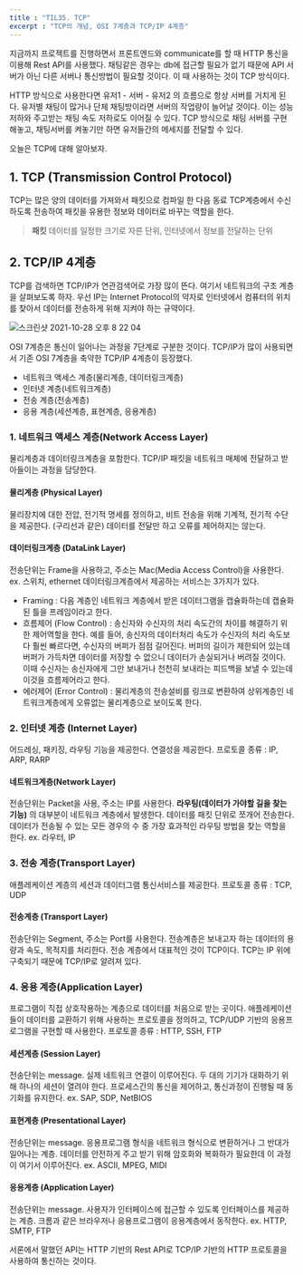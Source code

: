 ```yaml
---
title : "TIL35. TCP"
excerpt : "TCP의 개념, OSI 7계층과 TCP/IP 4계층"
---
```


지금까지 프로젝트를 진행하면서 프론트엔드와 communicate를 할 때 HTTP 통신을 이용해 Rest API를 사용했다.
채팅같은 경우는 db에 접근할 필요가 없기 때문에 API 서버가 아닌 다른 서버나 통신방법이 필요할 것이다.
이 때 사용하는 것이 TCP 방식이다.
<br>

HTTP 방식으로 사용한다면 유저1 - 서버 - 유저2 의 흐름으로 항상 서버를 거치게 된다.
유저별 채팅이 많거나 단체 채팅방이라면 서버의 작업량이 늘어날 것이다.
이는 성능 저하와 주고받는 채팅 속도 저하로도 이어질 수 있다.
TCP 방식으로 채팅 서버를 구현해놓고, 채팅서버를 켜놓기만 하면 유저들간의 메세지를 전달할 수 있다.
<br>

오늘은 TCP에 대해 알아보자.

## 1. TCP (Transmission Control Protocol)
TCP는 많은 양의 데이터를 가져와서 패킷으로 컴파일 한 다음 동료 TCP계층에서 수신하도록 전송하여 패킷을 유용한 정보와 데이터로 바꾸는 역할을 한다.
> **패킷**
데이터를 일정한 크기로 자른 단위, 인터넷에서 정보를 전달하는 단위

## 2. TCP/IP 4계층
TCP를 검색하면 TCP/IP가 연관검색어로 가장 많이 뜬다.
여기서 네트워크의 구조 계층을 살펴보도록 하자.
우선 IP는 Internet Protocol의 약자로 인터넷에서 컴퓨터의 위치를 찾아서 데이터를 전송하게 위해 지켜야 하는 규약이다. 

![스크린샷 2021-10-28 오후 8 22 04](https://user-images.githubusercontent.com/63541271/139258347-be39bf42-03e9-4d86-80ac-e4dd3a26b0cf.png)

OSI 7계층은 통신이 일어나는 과정을 7단계로 구분한 것이다. 
TCP/IP가 많이 사용되면서 기존 OSI 7계층을 축약한 TCP/IP 4계층이 등장했다. 
- 네트워크 액세스 계층(물리계층, 데이터링크계층)
- 인터넷 계층(네트워크계층)
- 전송 계층(전송계층)
- 응용 계층(세션계층, 표현계층, 응용계층)

### 1. 네트워크 액세스 계층(Network Access Layer)
물리계층과 데이터링크계층을 포함한다. 
TCP/IP 패킷을 네트워크 매체에 전달하고 받아들이는 과정을 담당한다.

#### 물리계층 (Physical Layer)
물리장치에 대한 전압, 전기적 명세를 정의하고, 비트 전송을 위해 기계적, 전기적 수단을 제공한다. (구리선과 같은)
데이터를 전달만 하고 오류를 제어하지는 않는다.

#### 데이터링크계층 (DataLink Layer)
전송단위는 Frame을 사용하고, 주소는 Mac(Media Access Control)을 사용한다.
ex. 스위치, ethernet
데이터링크계층에서 제공하는 서비스는 3가지가 있다.
- Framing : 다음 계층인 네트워크 계층에서 받은 데이터그램을 캡슐화하는데 캡슐화된 틀을 프레임이라고 한다.
- 흐름제어 (Flow Control) : 송신자와 수신자의 처리 속도간의 차이를 해결하기 위한 제어역할을 한다. 
예를 들어, 송신자의 데이터처리 속도가 수신자의 처리 속도보다 훨씬 빠르다면, 수신자의 버퍼가 점점 길어진다. 
버퍼의 길이가 제한되어 있는데 버퍼가 가득차면 데이터를 저장할 수 없으니 데이터가 손실되거나 버려질 것이다.
이때 수신자는 송신자에게 그만 보내거나 천천히 보내라는 피드백을 보낼 수 있는데 이것을 흐름제어라고 한다.
- 에러제어 (Error Control) : 물리계층의 전송설비를 링크로 변환하여 상위계층인 네트워크계층에게 오류없는 물리계층으로 보이도록 한다. 

### 2. 인터넷 계층 (Internet Layer)
어드레싱, 패키징, 라우팅 기능을 제공한다. 연결성을 제공한다.
프로토콜 종류 : IP, ARP, RARP

#### 네트워크계층(Network Layer)
전송단위는 Packet을 사용, 주소는 IP를 사용한다. 
**라우팅(데이터가 가야할 길을 찾는 기능)** 의 대부분이 네트워크 계층에서 발생한다. 
데이터를 패킷 단위로 쪼개어 전송한다. 데이터가 전송될 수 있는 모든 경우의 수 중 가장 효과적인 라우팅 방법을 찾는 역할을 한다.
ex. 라우터, IP

### 3. 전송 계층(Transport Layer)
애플레케이션 계층의 세션과 데이터그램 통신서비스를 제공한다. 
프로토콜 종류 : TCP, UDP

#### 전송계층 (Transport Layer)
전송단위는 Segment, 주소는 Port를 사용한다. 전송계층은 보내고자 하는 데이터의 용량과 속도, 목적지를 처리한다.
전송 계층에서 대표적인 것이 TCP이다. TCP는 IP 위에 구축되기 때문에 TCP/IP로 알려져 있다.

### 4. 응용 계층(Application Layer)
프로그램이 직접 상호작용하는 계층으로 데이터를 처음으로 받는 곳이다.
애플레케이션들이 데이터를 교환하기 위해 사용하는 프로토콜을 정의하고, TCP/UDP 기반의 응용프로그램을 구현할 때 사용한다.
프로토콜 종류 : HTTP, SSH, FTP

#### 세션계층 (Session Layer)
전송단위는 message. 실제 네트워크 연결이 이루어진다. 
두 대의 기기가 대화하기 위해 하나의 세션이 열려야 한다. 프로세스간의 통신을 제어하고, 통신과정이 진행될 때 동기화를 유지한다.
ex. SAP, SDP, NetBIOS

#### 표현계층 (Presentational Layer)
전송단위는 message. 응용프로그램 형식을 네트워크 형식으로 변환하거나 그 반대가 일어나는 계층. 
데이터를 안전하게 주고 받기 위해 암호화와 복화하가 필요한데 이 과정이 여기서 이루어진다.
ex. ASCII, MPEG, MIDI

#### 응용계층 (Application Layer)
전송단위는 message. 사용자가 인터페이스에 접근할 수 있도록 인터페이스를 제공하는 계층. 
크롬과 같은 브라우저나 응용프로그램이 응용계층에서 동작한다.
ex. HTTP, SMTP, FTP

서론에서 말했던 API는 HTTP 기반의 Rest API로 TCP/IP 기반의 HTTP 프로토콜을 사용하여 통신하는 것이다.
